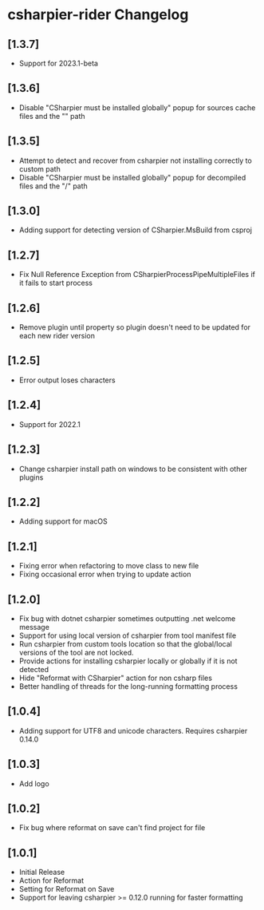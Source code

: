 <!-- Keep a Changelog guide -> https://keepachangelog.com -->

# csharpier-rider Changelog

## [1.3.7]
- Support for 2023.1-beta

## [1.3.6]
- Disable "CSharpier must be installed globally" popup for sources cache files and the "\" path

## [1.3.5]
- Attempt to detect and recover from csharpier not installing correctly to custom path
- Disable "CSharpier must be installed globally" popup for decompiled files and the "/" path 

## [1.3.0]
- Adding support for detecting version of CSharpier.MsBuild from csproj

## [1.2.7]
- Fix Null Reference Exception from CSharpierProcessPipeMultipleFiles if it fails to start process

## [1.2.6]
- Remove plugin until property so plugin doesn't need to be updated for each new rider version

## [1.2.5]
- Error output loses characters

## [1.2.4]
- Support for 2022.1

## [1.2.3]
- Change csharpier install path on windows to be consistent with other plugins

## [1.2.2]
- Adding support for macOS

## [1.2.1]
- Fixing error when refactoring to move class to new file
- Fixing occasional error when trying to update action

## [1.2.0]
- Fix bug with dotnet csharpier sometimes outputting .net welcome message
- Support for using local version of csharpier from tool manifest file
- Run csharpier from custom tools location so that the global/local versions of the tool are not locked.
- Provide actions for installing csharpier locally or globally if it is not detected
- Hide "Reformat with CSharpier" action for non csharp files
- Better handling of threads for the long-running formatting process

## [1.0.4]
- Adding support for UTF8 and unicode characters. Requires csharpier 0.14.0

## [1.0.3]
- Add logo

## [1.0.2]
- Fix bug where reformat on save can't find project for file

## [1.0.1]
- Initial Release
- Action for Reformat
- Setting for Reformat on Save
- Support for leaving csharpier >= 0.12.0 running for faster formatting